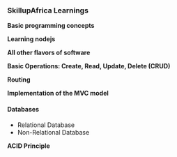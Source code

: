 ### SkillupAfrica Learnings

**Basic programming concepts**

**Learning nodejs**

**All other flavors of software**

**Basic Operations: Create, Read, Update, Delete (CRUD)**

**Routing**

**Implementation of the MVC model**

#### Databases
   - Relational Database
   - Non-Relational Database

  **ACID Principle**
